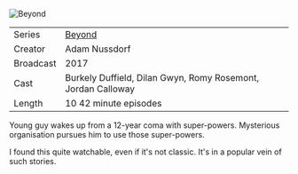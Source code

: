 ![Beyond](beyond_1.jpg)

| | |
|-|-|
Series|[Beyond](https://freeform.go.com/shows/beyond)
Creator|Adam Nussdorf
Broadcast|2017
Cast|Burkely Duffield, Dilan Gwyn, Romy Rosemont, Jordan Calloway
Length|10 42 minute episodes

Young guy wakes up from a 12-year coma with super-powers.
Mysterious organisation pursues him to use those super-powers.

I found this quite watchable, even if it's not classic.
It's in a popular vein of such stories.
